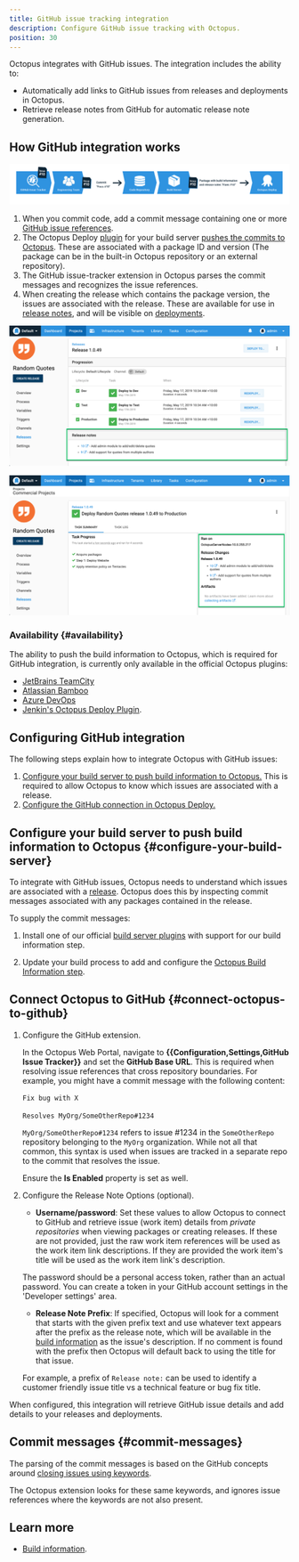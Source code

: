 ```yaml
---
title: GitHub issue tracking integration
description: Configure GitHub issue tracking with Octopus.
position: 30
---
```


Octopus integrates with GitHub issues. The integration includes the ability to:
- Automatically add links to GitHub issues from releases and deployments in Octopus.
- Retrieve release notes from GitHub for automatic release note generation.

## How GitHub integration works

![Octopus GitHub integration - how it works diagram](images/octo-github-how-it-works.png "width=500")

1. When you commit code, add a commit message containing one or more [GitHub issue references](#commit-messages).
2. The Octopus Deploy [plugin](/docs/packaging-applications/build-servers/index.md) for your build server [pushes the commits to Octopus](/docs/packaging-applications/build-servers/build-information/index.md#passing-build-information-to-octopus).  These are associated with a package ID and version (The package can be in the built-in Octopus repository or an external repository).
3. The GitHub issue-tracker extension in Octopus parses the commit messages and recognizes the issue references.
4. When creating the release which contains the package version, the issues are associated with the release.  These are available for use in [release notes](/docs/packaging-applications/build-servers/build-information/index.md#build-info-in-release-notes), and will be visible on [deployments](/docs/releases/deployment-notes.md).  

![Octopus release with GitHub issues](images/octo-github-release-details.png "width=500")

![Octopus deployment with generated release notes](images/octo-github-release-notes.png "width=500")

### Availability {#availability}

The ability to push the build information to Octopus, which is required for GitHub integration, is currently only available in the official Octopus plugins:

 - [JetBrains TeamCity](https://plugins.jetbrains.com/plugin/9038-octopus-deploy-integration)
 - [Atlassian Bamboo](https://marketplace.atlassian.com/apps/1217235/octopus-deploy-bamboo-add-on?hosting=server&tab=overview)
 - [Azure DevOps](https://marketplace.visualstudio.com/items?itemName=octopusdeploy.octopus-deploy-build-release-tasks)
 - [Jenkin's Octopus Deploy Plugin](https://plugins.jenkins.io/octopusdeploy/).

## Configuring GitHub integration

The following steps explain how to integrate Octopus with GitHub issues:  

1. [Configure your build server to push build information to Octopus.](#configure-your-build-server) This is required to allow Octopus to know which issues are associated with a release.  
2. [Configure the GitHub connection in Octopus Deploy.](#connect-octopus-to-github)

## Configure your build server to push build information to Octopus {#configure-your-build-server}

To integrate with GitHub issues, Octopus needs to understand which issues are associated with a [release](/docs/releases/index.md). Octopus does this by inspecting commit messages associated with any packages contained in the release.

To supply the commit messages:

1. Install one of our official [build server plugins](#availability) with support for our build information step.

2. Update your build process to add and configure the [Octopus Build Information step](/docs/packaging-applications/build-servers/build-information/index.md#build-information-step).


## Connect Octopus to GitHub {#connect-octopus-to-github}

1. Configure the GitHub extension.

    In the Octopus Web Portal, navigate to **{{Configuration,Settings,GitHub Issue Tracker}}** and set the
    **GitHub Base URL**. This is required when resolving issue references that cross repository boundaries. For example, you might have a commit message with the following content:

    ```
    Fix bug with X

    Resolves MyOrg/SomeOtherRepo#1234
    ```

    `MyOrg/SomeOtherRepo#1234` refers to issue \#1234 in the `SomeOtherRepo` repository belonging to the `MyOrg` organization. While not all that common, this syntax is used when issues are tracked in a separate repo to the commit that resolves the issue.

    Ensure the **Is Enabled** property is set as well.

2. Configure the Release Note Options (optional).

    - **Username/password**: Set these values to allow Octopus to connect to GitHub and retrieve issue (work item) details from _private repositories_ when viewing packages or creating releases. If these are not provided, just the raw work item references will be used as the work item link descriptions. If they are provided the work item's title will be used as the work item link's description.

    The password should be a personal access token, rather than an actual password. You can create a token in your GitHub account settings in the 'Developer settings' area.

    - **Release Note Prefix**: If specified, Octopus will look for a comment that starts with the given prefix text and use whatever text appears after the prefix as the release note, which will be available in the [build information](/docs/packaging-applications/build-servers/build-information/index.md) as the issue's description. If no comment is found with the prefix then Octopus will default back to using the title for that issue.

    For example, a prefix of `Release note:` can be used to identify a customer friendly issue title vs a technical feature or bug fix title.

When configured, this integration will retrieve GitHub issue details and add details to your releases and deployments.

## Commit messages {#commit-messages}

The parsing of the commit messages is based on the GitHub concepts around [closing issues using keywords](https://help.github.com/en/articles/closing-issues-using-keywords).

The Octopus extension looks for these same keywords, and ignores issue references where the keywords are not also present.

## Learn more

 - [Build information](/docs/packaging-applications/build-servers/build-information/index.md).
